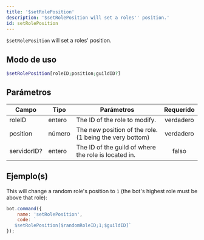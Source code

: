 ```yaml
---
title: '$setRolePosition'
description: '$setRolePosition will set a roles'' position.'
id: setRolePosition
---
```


`$setRolePosition` will set a roles' position.

## Modo de uso

```php
$setRolePosition[roleID;position;guildID?]
```

## Parámetros

| Campo       | Tipo   | Parámetros                                              | Requerido |
| ----------- | ------ | ------------------------------------------------------- |:---------:|
| roleID      | entero | The ID of the role to modify.                           | verdadero |
| position    | número | The new position of the role. (1 being the very bottom) | verdadero |
| servidorID? | entero | The ID of the guild of where the role is located in.    |   falso   |

## Ejemplo(s)

This will change a random role's position to `1` (the bot's highest role must be above that role):

```javascript
bot.command({
    name: 'setRolePosition',
    code: `
   $setRolePosition[$randomRoleID;1;$guildID]`
});
```